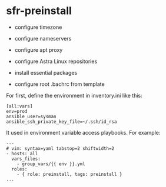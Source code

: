 # sfr-preinstall

- configure timezone

- configure nameservers

- configure apt proxy

- configure Astra Linux repositories

- install essential packages

- configure root .bachrc from template


For first, define the environment in inventory.ini like this:

```
[all:vars]
env=prod
ansible_user=sysman
ansible_ssh_private_key_file=~/.ssh/id_rsa
```

It used in environment variable access playbooks. For example:

```
---
# vim: syntax=yaml tabstop=2 shiftwidth=2
- hosts: all
  vars_files:
    - group_vars/{{ env }}.yml
  roles:
    - { role: preinstall, tags: preinstall }
...
```
